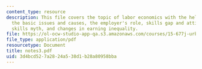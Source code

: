 ```yaml
---
content_type: resource
description: This file covers the topic of labor economics with the help of explaining
  the basic issues and causes, the employer's role, skills gap and attitudes, the
  skills myth, and changes in earning inequality.
file: https://ol-ocw-studio-app-qa.s3.amazonaws.com/courses/15-677j-urban-labor-markets-and-employment-policy-spring-2005/3d4bcd527a2824a538d1b28a80958bba_notes3.pdf
file_type: application/pdf
resourcetype: Document
title: notes3.pdf
uid: 3d4bcd52-7a28-24a5-38d1-b28a80958bba
---
```

